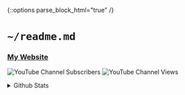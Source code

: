 {::options parse_block_html="true" /}
# `~/readme.md`
### [My Website](https://brin-is-a.dev)
![YouTube Channel Subscribers](https://img.shields.io/youtube/channel/subscribers/UC_LkUD6Q9O97llYqGFpjhPQ?label=Youtube%20Subscribers&style=for-the-badge&color=DDB6F2&logoColor=D9E0EE&labelColor=302D41)
![YouTube Channel Views](https://img.shields.io/youtube/channel/views/UC_LkUD6Q9O97llYqGFpjhPQ?label=Channel%20Views&style=for-the-badge&color=DDB6F2&logoColor=D9E0EE&labelColor=302D41)
<details>
<summary>Github Stats</summary>
<img src="https://github-readme-stats.vercel.app/api?username=xXTgamerXx&title_color=96CDFB&icon_color=DDB6F2&&text_color=D9E0EE&bg_color=302D41&hide_border=true&border_radius=0">
<br>
<img src="https://github-readme-stats.vercel.app/api/top-langs/?username=xXTgamerXx&layout=compact&title_color=96CDFB&icon_color=DDB6F2&&  text_color=D9E0EE&bg_color=302D41&hide_border=true&border_radius=0">
</details>
